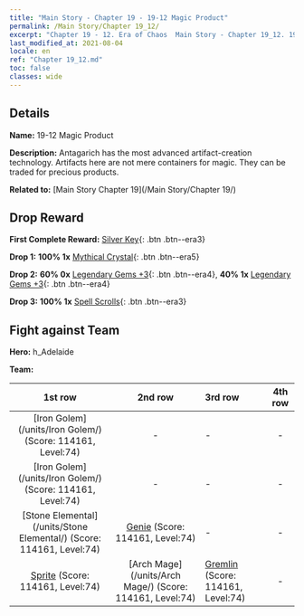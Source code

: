 ```yaml
---
title: "Main Story - Chapter 19 - 19-12 Magic Product"
permalink: /Main Story/Chapter 19_12/
excerpt: "Chapter 19 - 12. Era of Chaos  Main Story - Chapter 19_12. 19-12 Magic Product"
last_modified_at: 2021-08-04
locale: en
ref: "Chapter 19_12.md"
toc: false
classes: wide
---
```


## Details

 **Name:** 19-12 Magic Product

 **Description:** Antagarich has the most advanced artifact-creation technology. Artifacts here are not mere containers for magic. They can be traded for precious products.

 **Related to:** [Main Story Chapter 19](/Main Story/Chapter 19/)

## Drop Reward

 **First Complete Reward:** [Silver Key](/Items/con_693/){: .btn .btn--era3}

 **Drop 1:** **100% 1x** [Mythical Crystal](/Items/mat_66/){: .btn .btn--era5}

 **Drop 2:** **60% 0x** [Legendary Gems +3](/Items/mat_58/){: .btn .btn--era4}, **40% 1x** [Legendary Gems +3](/Items/mat_58/){: .btn .btn--era4}

 **Drop 3:** **100% 1x** [Spell Scrolls](/Items/con_694/){: .btn .btn--era3}


## Fight against Team
 **Hero:** h_Adelaide

 **Team:**


  | 1st row | 2nd row | 3rd row | 4th row |
  |:----:|:----:|:----|:----:|
  | [Iron Golem](/units/Iron Golem/) (Score: 114161, Level:74)  | - | - | - |
  | [Iron Golem](/units/Iron Golem/) (Score: 114161, Level:74)  | - | - | - |
  | [Stone Elemental](/units/Stone Elemental/) (Score: 114161, Level:74)  | [Genie](/units/Genie/) (Score: 114161, Level:74)  | - | - |
  | [Sprite](/units/Sprite/) (Score: 114161, Level:74)  | [Arch Mage](/units/Arch Mage/) (Score: 114161, Level:74)  | [Gremlin](/units/Gremlin/) (Score: 114161, Level:74)  | - |



